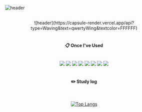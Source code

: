 ![header](https://capsule-render.vercel.app/api?type=Waving&text=qwertyWing&textcolor=FFFFFF)

<div align="center"> 
<br/>
![header](https://capsule-render.vercel.app/api?type=Waving&text=qwertyWing&textcolor=FFFFFF)
<br/>
<br/>
  
####  :clipboard: Once I've Used 
  
<br/>
  

<img src="https://img.shields.io/badge/HTML5-E34F26?style=for-the-badge&logo=HTML5&logoColor=white">
<img src="https://img.shields.io/badge/MySQL-4479A1?style=for-the-badge&logo=MySQL&logoColor=white"> 
<img src="https://img.shields.io/badge/Eclipse-2C2255?style=for-the-badge&logo=Eclipse%20IDE&logoColor=white">
<img src="https://img.shields.io/badge/VSCode-007ACC?style=for-the-badge&logo=VisualStudioCode&logoColor=white">
<img src="https://img.shields.io/badge/R-276DC3?style=for-the-badge&logo=R&logoColor=white">
<img src="https://img.shields.io/badge/github-181717?style=for-the-badge&logo=github&logoColor=white">
<img src="https://img.shields.io/badge/Tensorflow-FF6F00?style=for-the-badge&logo=Tensorflow&logoColor=white">
<img src="https://img.shields.io/badge/YOLO-00FFFF?style=for-the-badge&logo=YOLO&logoColor=white">


 
<br/>
<br/>
 
#### :pencil2: Study log
 
  <br/>
  
[![Top Langs](https://github-readme-stats.vercel.app/api/top-langs/?username=qwertyWing&layout=compact)](https://github.com/anuraghazra/github-readme-stats)
  
</div>
